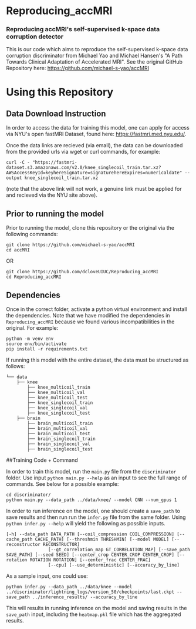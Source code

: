 # Reproducing_accMRI
### Reproducing accMRI's self-supervised k-space data corruption detector

This is our code which aims to reproduce the self-supervised k-space data corruption discriminator from Michael Yao and Michael Hansen's "A Path Towards Clinical Adaptation of Accelerated MRI". See the original GitHub Repository here: https://github.com/michael-s-yao/accMRI 

# Using this Repository
## Data Download Instruction

In order to access the data for training this model, one can apply for access via NYU's open fastMRI Dataset, found here: https://fastmri.med.nyu.edu/. 

Once the data links are recieved (via email), the data can be downloaded from the provided urls via wget or curl commands, for example: 

```
curl -C - "https://fastmri-dataset.s3.amazonaws.com/v2.0/knee_singlecoil_train.tar.xz?AWSAccessKeyId=keyhereSignature=signaturehereExpires=numericaldate" --output knee_singlecoil_train.tar.xz
```
(note that the above link will not work, a genuine link must be applied for and recieved via the NYU site above).

## Prior to running the model

Prior to running the model, clone this repository or the original via the following commands:
```
git clone https://github.com/michael-s-yao/accMRI
cd accMRI
```

OR 

```
git clone https://github.com/dcloveUIUC/Reproducing_accMRI
cd Reproducing_accMRI
```
## Dependencies
Once in the correct folder, activate a python virtual environment and install the dependencies. Note that we have modified the dependencies in `Reproducing_accMRI` because we found various incompatibilities in the original. For example:

```
python -m venv env
source env/bin/activate
pip install -r requirements.txt
```

If running this model with the entire dataset, the data must be structured as follows:

```
└── data
    ├── knee       
        ├── knee_multicoil_train
        ├── knee_multicoil_val
        ├── knee_multicoil_test
        ├── knee_singlecoil_train
        ├── knee_singlecoil_val
        ├── knee_singlecoil_test
    ├── brain      
        ├── brain_multicoil_train
        ├── brain_multicoil_val
        ├── brain_multicoil_test
        ├── brain_singlecoil_train
        ├── brain_singlecoil_val
        ├── brain_singlecoil_test
```

##Training Code + Command

In order to train this model, run the `main.py` file from the `discriminator` folder. Use input `python main.py --help` as an input to see the full range of commands. See below for a possible example:

```
cd discriminator/
python main.py --data_path ../data/knee/ --model CNN --num_gpus 1

```
In order to run inference on the model, one should create a `save_path` to save results and then run run the `infer.py` file from the same folder. Using `python infer.py --help` will yield the following as possible inputs. 
```
[-h] --data_path DATA_PATH [--coil_compression COIL_COMPRESSION] [--cache_path CACHE_PATH] [--threshmin THRESHMIN] [--model MODEL] [--reconstructor RECONSTRUCTOR]
                [--gt_correlation_map GT_CORRELATION_MAP] [--save_path SAVE_PATH] [--seed SEED] [--center_crop CENTER_CROP CENTER_CROP] [--rotation ROTATION ROTATION] [--center_frac CENTER_FRAC]  
                [--cpu] [--use_deterministic] [--accuracy_by_line]
```

As a sample input, one could use: 

```
python infer.py --data_path ../data/knee --model ../discriminator/lightning_logs/version_50/checkpoints/last.ckpt --save_path ../inference_results/ --accuracy_by_line
```

This will results in running inference on the model and saving results in the `save_path` input, including the `heatmap.pkl` file which has the aggregated results. 

